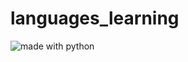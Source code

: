 # languages_learning
<img src="https://img.shields.io/badge/visual-studio-code%20with-python-blue.svg?style=flat-square" alt="made with python">
